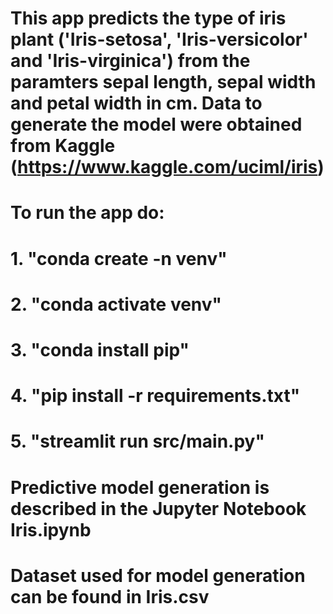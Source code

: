 # This app predicts the type of iris plant ('Iris-setosa', 'Iris-versicolor' and 'Iris-virginica') from the paramters sepal length, sepal width and petal width in cm. Data to generate the model were obtained from Kaggle (https://www.kaggle.com/uciml/iris)
# To run the app do:
# 1. "conda create -n venv"
# 2. "conda activate venv"
# 3. "conda install pip"
# 4. "pip install -r requirements.txt"
# 5. "streamlit run src/main.py"

# Predictive model generation is described in the Jupyter Notebook Iris.ipynb
# Dataset used for model generation can be found in Iris.csv
